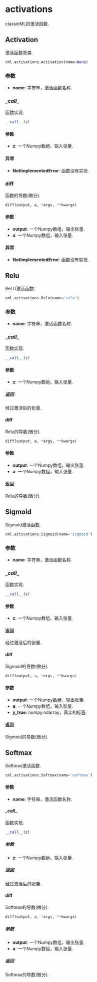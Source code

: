 # activations

classicML的激活函数.

## Activation

激活函数基类.

```python
cml.activations.Activation(name=None)
```

### 参数

* <b>name</b>: 字符串，激活函数名称.

### \__call__

函数实现.

```python
__call__(z)
```

#### 参数

* <b>z</b>: 一个Numpy数组，输入张量.

#### 异常

* <b>NotImplementedError</b>: 函数没有实现.

### diff

函数的导数(微分).

```python
diff(output, a, *args, **kwargs)
```

#### 参数

* <b>output</b>: 一个Numpy数组，输出张量.
* <b>a</b>: 一个Numpy数组，输入张量.

#### 异常

* <b>NotImplementedError</b>: 函数没有实现.

## Relu

ReLU激活函数.

```python
cml.activations.Relu(name='relu')
```

### 参数

* <b>name</b>: 字符串，激活函数名称.

### \__call__

函数实现.

```python
__call__(z)
```

#### 参数

* <b>z</b>: 一个Numpy数组，输入张量.

##### 返回

经过激活后的张量.

#### diff

Relu的导数(微分).

```python
diff(output, a, *args, **kwargs)
```

#### 参数

* <b>output</b>: 一个Numpy数组，输出张量.
* <b>a</b>: 一个Numpy数组，输入张量.

#### 返回

Relu的导数(微分).

## Sigmoid

Sigmoid激活函数.

```python
cml.activations.Sigmoid(name='sigmoid')
```

### 参数

* <b>name</b>: 字符串，激活函数名称.

### \__call__

函数实现.

```python
__call__(z)
```

#### 参数

* <b>z</b>: 一个Numpy数组，输入张量.

#### 返回

经过激活后的张量.

#### diff

Sigmoid的导数(微分).

```python
diff(output, a, *args, **kwargs)
```

#### 参数

* <b>output</b>: 一个Numpy数组，输出张量.
* <b>a</b>: 一个Numpy数组，输入张量.
* <b>y_true</b>: numpy.ndarray，真实的标签.

#### 返回

Sigmoid的导数(微分).

## Softmax

Softmax激活函数.

```python
cml.activations.Softmax(name='softmax')
```

#### 参数

* <b>name</b>: 字符串，激活函数名称.

#### \__call__

函数实现.

```python
__call__(z)
```

##### 参数

* <b>z</b>: 一个Numpy数组，输入张量.

##### 返回

经过激活后的张量.

#### diff

Softmax的导数(微分).

```python
diff(output, a, *args, **kwargs)
```

##### 参数

* <b>output</b>: 一个Numpy数组，输出张量.
* <b>a</b>: 一个Numpy数组，输入张量.

##### 返回

Softmax的导数(微分).